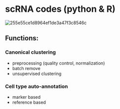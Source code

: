 # scRNA codes (python & R)


![255e55ce1d8964ef1de3a47f3c8546c](https://github.com/zgyaru/scRNA/assets/47704026/94cbfe33-771e-4e67-8524-35b93bcdd2e9)


## Functions:
### Canonical clustering
* preprocessing (quality control, normalization)
* batch remove
* unsupervised clustering

### Cell type auto-annotation
* marker based
* reference based
